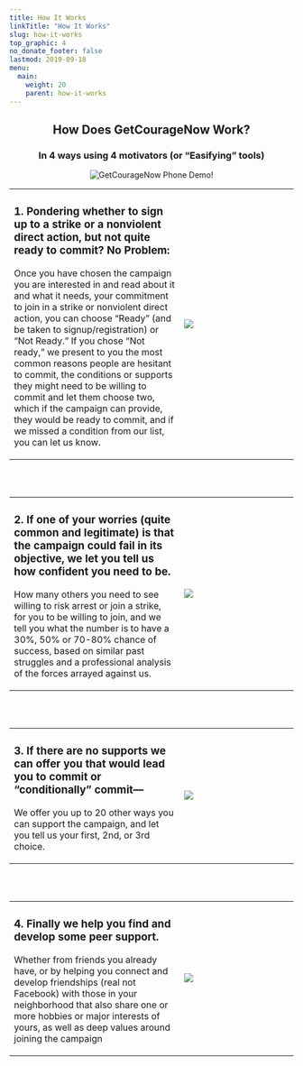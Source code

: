 ```yaml
---
title: How It Works
linkTitle: "How It Works"
slug: how-it-works
top_graphic: 4
no_donate_footer: false
lastmod: 2019-09-18
menu:
  main:
    weight: 20
    parent: how-it-works
---
```


<center>

## How Does GetCourageNow Work?

### In 4 ways using 4  motivators (or “Easifying” tools) 

![GetCourageNow Phone Demo!](/images/new-phone-demo.png "GetCourageNow Phone Demo")
</center>

<table>
<tr>
  <td style="width: 60%">
    <h3>1. Pondering whether to sign up to a strike or a nonviolent direct action, but not quite ready to commit?  No Problem:</h3>
    <p>
    Once you have chosen the campaign you are interested in and  read about it and what it needs, your commitment to join in a strike or nonviolent direct action, you can choose “Ready” (and be taken to signup/registration) or “Not Ready.” If you chose “Not ready,” we present to you the most common reasons people are hesitant to commit, the conditions or supports they might need to be willing to commit and let them choose two, which if the campaign can provide, they would be ready to commit, and if we missed a condition from our list, you can let us know.
    </p>
  </td>
  <td>
    <img src="/images/chooseupto.png" />
  </td>
</tr>
</table>
<br /><br />
<table>
<tr>
  <td style="width: 60%">
    <h3>2. If one of your worries (quite common and legitimate) is that the campaign could fail in its objective, we let you tell us how confident you need to be.</h3>
    <p>
    How many others you need to see willing to risk arrest or join a strike, for you to be willing to join, and we tell you what the number is to have a 30%, 50% or 70-80% chance of success, based on similar past struggles and a professional analysis of the forces arrayed against us.
    </p>
  </td>
  <td>
    <img src="/images/howmany.png" />
  </td>
</tr>
</table>
<br /><br />
<table>
<tr>
  <td style="width: 60%">
    <h3>3. If there are no supports we can offer you that would lead you to commit or “conditionally” commit—</h3>
    <p>
    We offer you up to 20 other ways you can support the campaign, and let you tell us your first, 2nd, or 3rd choice.
    </p>
  </td>
  <td>
    <img src="/images/role.png" />
  </td>
</tr>
</table>
<br /><br />
<table>
<tr>
  <td style="width: 60%">
    <h3>4. Finally we help you find and develop some peer support.</h3>
    <p>
    Whether from friends you already have, or by helping you connect and develop friendships (real not Facebook) with those in your neighborhood that also share one or more hobbies or major interests of yours, as well as deep values around joining the campaign
    </p>
  </td>
  <td>
    <img src="/images/p2p.png" />
  </td>
</tr>
</table>
